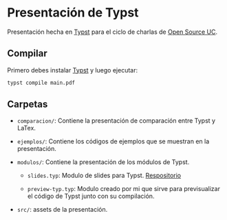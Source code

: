 # Presentación de Typst

Presentación hecha en [Typst](htpps://typst.com) para el ciclo de charlas de [Open Source UC](https://github.com/open-source-uc).

## Compilar

Primero debes instalar [Typst](htpps://typst.com) y luego ejecutar:

```bash
typst compile main.pdf
```

## Carpetas

- `comparacion/`: Contiene la presentación de comparación entre Typst y LaTex.

- `ejemplos/`: Contiene los códigos de ejemplos que se muestran en la presentación.

- `modulos/`: Contiene la presentación de los módulos de Typst.

  - `slides.typ`: Modulo de slides para Typst. [Respositorio](https://github.com/andreasKroepelin/typst-slides)

  - `preview-typ.typ`: Modulo creado por mi que sirve para previsualizar el código de Typst junto con su compilación.

- `src/`: assets de la presentación.
